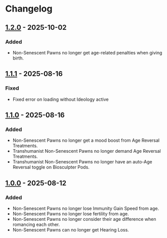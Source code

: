 # Changelog

## [1.2.0] - 2025-10-02

### Added
- Non-Senescent Pawns no longer get age-related penalties when giving birth.

## [1.1.1] - 2025-08-16

### Fixed

- Fixed error on loading without Ideology active

## [1.1.0] - 2025-08-16

### Added
- Non-Senescent Pawns no longer get a mood boost from Age Reversal Treatments.
- Transhumanist Non-Senescent Pawns no longer demand Age Reversal Treatments.
- Transhumanist Non-Senescent Pawns no longer have an auto-Age Reversal toggle on Biosculpter Pods.

## [1.0.0] - 2025-08-12

### Added
- Non-Senescent Pawns no longer lose Immunity Gain Speed from age.
- Non-Senescent Pawns no longer lose fertility from age.
- Non-Senescent Pawns no longer consider their age difference when romancing each other.
- Non-Senescent Pawns can no longer get Hearing Loss.

[1.2.0]: https://github.com/Lunar-Dawn/TrueNonSenescence/compare/v1.1.1...v1.2.0
[1.1.1]: https://github.com/Lunar-Dawn/TrueNonSenescence/compare/v1.1.0...v1.1.1
[1.1.0]: https://github.com/Lunar-Dawn/TrueNonSenescence/compare/v1.0.0...v1.1.0
[1.0.0]: https://github.com/Lunar-Dawn/TrueNonSenescence/releases/tag/v1.0.0
